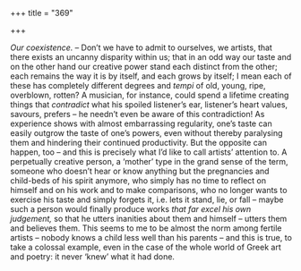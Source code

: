 +++
title = "369"

+++

*Our coexistence.* – Don’t we have to admit to ourselves, we artists, that there exists an uncanny disparity within us; that in an odd way our taste and on the other hand our creative power stand each distinct from the other; each remains the way it is by itself, and each grows by itself; I mean each of these has completely different degrees and *tempi* of old, young, ripe, overblown, rotten? A musician, for instance, could spend a lifetime creating things that *contradict* what his spoiled listener’s ear, listener’s heart values, savours, prefers – he needn’t even be aware of this contradiction\! As experience shows with almost embarrassing regularity, one’s taste can easily outgrow the taste of one’s powers, even without thereby paralysing them and hindering their continued productivity. But the opposite can happen, too – and this is precisely what I’d like to call artists’ attention to. A perpetually creative person, a ‘mother’ type in the grand sense of the term, someone who doesn’t hear or know anything but the pregnancies and child-beds of his spirit anymore, who simply has no time to reflect on himself and on his work and to make comparisons, who no longer wants to exercise his taste and simply forgets it, i.e. lets it stand, lie, or fall – maybe such a person would finally produce works *that far excel his own judgement,* so that he utters inanities about them and himself – utters them and believes them. This seems to me to be almost the norm among fertile artists – nobody knows a child less well than his parents – and this is true, to take a colossal example, even in the case of the whole world of Greek art and poetry: it never ‘knew’ what it had done.


